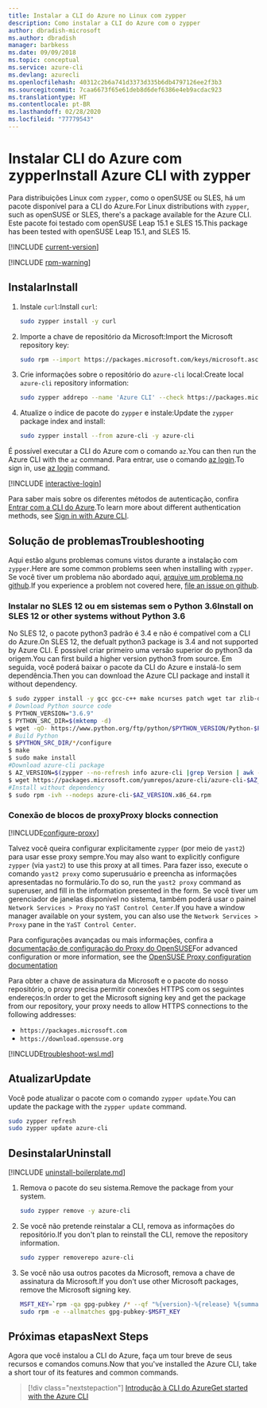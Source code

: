 ```yaml
---
title: Instalar a CLI do Azure no Linux com zypper
description: Como instalar a CLI do Azure com o zypper
author: dbradish-microsoft
ms.author: dbradish
manager: barbkess
ms.date: 09/09/2018
ms.topic: conceptual
ms.service: azure-cli
ms.devlang: azurecli
ms.openlocfilehash: 40312c2b6a741d3373d335b6db4797126ee2f3b3
ms.sourcegitcommit: 7caa6673f65e61deb8d6def6386e4eb9acdac923
ms.translationtype: HT
ms.contentlocale: pt-BR
ms.lasthandoff: 02/28/2020
ms.locfileid: "77779543"
---
```

# <a name="install-azure-cli-with-zypper"></a><span data-ttu-id="b5513-103">Instalar CLI do Azure com zypper</span><span class="sxs-lookup"><span data-stu-id="b5513-103">Install Azure CLI with zypper</span></span>

<span data-ttu-id="b5513-104">Para distribuições Linux com `zypper`, como o openSUSE ou SLES, há um pacote disponível para a CLI do Azure.</span><span class="sxs-lookup"><span data-stu-id="b5513-104">For Linux distributions with `zypper`, such as openSUSE or SLES, there's a package available for the Azure CLI.</span></span> <span data-ttu-id="b5513-105">Este pacote foi testado com openSUSE Leap 15.1 e SLES 15.</span><span class="sxs-lookup"><span data-stu-id="b5513-105">This package has been tested with openSUSE Leap 15.1, and SLES 15.</span></span>

[!INCLUDE [current-version](includes/current-version.md)]

[!INCLUDE [rpm-warning](includes/rpm-warning.md)]

## <a name="install"></a><span data-ttu-id="b5513-106">Instalar</span><span class="sxs-lookup"><span data-stu-id="b5513-106">Install</span></span>

1. <span data-ttu-id="b5513-107">Instale `curl`:</span><span class="sxs-lookup"><span data-stu-id="b5513-107">Install `curl`:</span></span>

   ```bash
   sudo zypper install -y curl
   ```

2. <span data-ttu-id="b5513-108">Importe a chave de repositório da Microsoft:</span><span class="sxs-lookup"><span data-stu-id="b5513-108">Import the Microsoft repository key:</span></span>

   ```bash
   sudo rpm --import https://packages.microsoft.com/keys/microsoft.asc
   ```

3. <span data-ttu-id="b5513-109">Crie informações sobre o repositório do `azure-cli` local:</span><span class="sxs-lookup"><span data-stu-id="b5513-109">Create local `azure-cli` repository information:</span></span>

   ```bash
   sudo zypper addrepo --name 'Azure CLI' --check https://packages.microsoft.com/yumrepos/azure-cli azure-cli
   ```

4. <span data-ttu-id="b5513-110">Atualize o índice de pacote do `zypper` e instale:</span><span class="sxs-lookup"><span data-stu-id="b5513-110">Update the `zypper` package index and install:</span></span>

   ```bash
   sudo zypper install --from azure-cli -y azure-cli
   ```

<span data-ttu-id="b5513-111">É possível executar a CLI do Azure com o comando `az`.</span><span class="sxs-lookup"><span data-stu-id="b5513-111">You can then run the Azure CLI with the `az` command.</span></span> <span data-ttu-id="b5513-112">Para entrar, use o comando [az login](/cli/azure/reference-index#az-login).</span><span class="sxs-lookup"><span data-stu-id="b5513-112">To sign in, use [az login](/cli/azure/reference-index#az-login) command.</span></span>

[!INCLUDE [interactive-login](includes/interactive-login.md)]

<span data-ttu-id="b5513-113">Para saber mais sobre os diferentes métodos de autenticação, confira [Entrar com a CLI do Azure](authenticate-azure-cli.md).</span><span class="sxs-lookup"><span data-stu-id="b5513-113">To learn more about different authentication methods, see [Sign in with Azure CLI](authenticate-azure-cli.md).</span></span>

## <a name="troubleshooting"></a><span data-ttu-id="b5513-114">Solução de problemas</span><span class="sxs-lookup"><span data-stu-id="b5513-114">Troubleshooting</span></span>

<span data-ttu-id="b5513-115">Aqui estão alguns problemas comuns vistos durante a instalação com `zypper`.</span><span class="sxs-lookup"><span data-stu-id="b5513-115">Here are some common problems seen when installing with `zypper`.</span></span> <span data-ttu-id="b5513-116">Se você tiver um problema não abordado aqui, [arquive um problema no github](https://github.com/Azure/azure-cli/issues).</span><span class="sxs-lookup"><span data-stu-id="b5513-116">If you experience a problem not covered here, [file an issue on github](https://github.com/Azure/azure-cli/issues).</span></span>

### <a name="install-on-sles-12-or-other-systems-without-python-36"></a><span data-ttu-id="b5513-117">Instalar no SLES 12 ou em sistemas sem o Python 3.6</span><span class="sxs-lookup"><span data-stu-id="b5513-117">Install on SLES 12 or other systems without Python 3.6</span></span>

<span data-ttu-id="b5513-118">No SLES 12, o pacote python3 padrão é 3.4 e não é compatível com a CLI do Azure.</span><span class="sxs-lookup"><span data-stu-id="b5513-118">On SLES 12, the defualt python3 package is 3.4 and not supported by Azure CLI.</span></span> <span data-ttu-id="b5513-119">É possível criar primeiro uma versão superior do python3 da origem.</span><span class="sxs-lookup"><span data-stu-id="b5513-119">You can first build a higher version python3 from source.</span></span> <span data-ttu-id="b5513-120">Em seguida, você poderá baixar o pacote da CLI do Azure e instalá-lo sem dependência.</span><span class="sxs-lookup"><span data-stu-id="b5513-120">Then you can download the Azure CLI package and install it without dependency.</span></span>
```bash
$ sudo zypper install -y gcc gcc-c++ make ncurses patch wget tar zlib-devel zlib openssl-devel
# Download Python source code
$ PYTHON_VERSION="3.6.9"
$ PYTHON_SRC_DIR=$(mktemp -d)
$ wget -qO- https://www.python.org/ftp/python/$PYTHON_VERSION/Python-$PYTHON_VERSION.tgz | tar -xz -C "$PYTHON_SRC_DIR"
# Build Python
$ $PYTHON_SRC_DIR/*/configure
$ make
$ sudo make install
#Download azure-cli package 
$ AZ_VERSION=$(zypper --no-refresh info azure-cli |grep Version | awk -F': ' '{print $2}' | awk '{$1=$1;print}')
$ wget https://packages.microsoft.com/yumrepos/azure-cli/azure-cli-$AZ_VERSION.x86_64.rpm
#Install without dependency
$ sudo rpm -ivh --nodeps azure-cli-$AZ_VERSION.x86_64.rpm
```

### <a name="proxy-blocks-connection"></a><span data-ttu-id="b5513-121">Conexão de blocos de proxy</span><span class="sxs-lookup"><span data-stu-id="b5513-121">Proxy blocks connection</span></span>

[!INCLUDE[configure-proxy](includes/configure-proxy.md)]

<span data-ttu-id="b5513-122">Talvez você queira configurar explicitamente `zypper` (por meio de `yast2`) para usar esse proxy sempre.</span><span class="sxs-lookup"><span data-stu-id="b5513-122">You may also want to explicitly configure `zypper` (via `yast2`) to use this proxy at all times.</span></span> <span data-ttu-id="b5513-123">Para fazer isso, execute o comando `yast2 proxy` como superusuário e preencha as informações apresentadas no formulário.</span><span class="sxs-lookup"><span data-stu-id="b5513-123">To do so, run the `yast2 proxy` command as superuser, and fill in the information presented in the form.</span></span> <span data-ttu-id="b5513-124">Se você tiver um gerenciador de janelas disponível no sistema, também poderá usar o painel `Network Services > Proxy` no `YaST Control Center`.</span><span class="sxs-lookup"><span data-stu-id="b5513-124">If you have a window manager available on your system, you can also use the `Network Services > Proxy` pane in the `YaST Control Center`.</span></span>

<span data-ttu-id="b5513-125">Para configurações avançadas ou mais informações, confira a [documentação de configuração do Proxy do OpenSUSE](https://www.suse.com/documentation/slms1/book_slms/data/sec_wy_config_updates_proxy.html)</span><span class="sxs-lookup"><span data-stu-id="b5513-125">For advanced configuration or more information, see the [OpenSUSE Proxy configuration documentation](https://www.suse.com/documentation/slms1/book_slms/data/sec_wy_config_updates_proxy.html)</span></span>

<span data-ttu-id="b5513-126">Para obter a chave de assinatura da Microsoft e o pacote do nosso repositório, o proxy precisa permitir conexões HTTPS com os seguintes endereços:</span><span class="sxs-lookup"><span data-stu-id="b5513-126">In order to get the Microsoft signing key and get the package from our repository, your proxy needs to allow HTTPS connections to the following addresses:</span></span>

* `https://packages.microsoft.com`
* `https://download.opensuse.org`

[!INCLUDE[troubleshoot-wsl.md](includes/troubleshoot-wsl.md)]

## <a name="update"></a><span data-ttu-id="b5513-127">Atualizar</span><span class="sxs-lookup"><span data-stu-id="b5513-127">Update</span></span>

<span data-ttu-id="b5513-128">Você pode atualizar o pacote com o comando `zypper update`.</span><span class="sxs-lookup"><span data-stu-id="b5513-128">You can update the package with the `zypper update` command.</span></span>

```bash
sudo zypper refresh
sudo zypper update azure-cli
```

## <a name="uninstall"></a><span data-ttu-id="b5513-129">Desinstalar</span><span class="sxs-lookup"><span data-stu-id="b5513-129">Uninstall</span></span>

[!INCLUDE [uninstall-boilerplate.md](includes/uninstall-boilerplate.md)]

1. <span data-ttu-id="b5513-130">Remova o pacote do seu sistema.</span><span class="sxs-lookup"><span data-stu-id="b5513-130">Remove the package from your system.</span></span>

    ```bash
    sudo zypper remove -y azure-cli
    ```

2. <span data-ttu-id="b5513-131">Se você não pretende reinstalar a CLI, remova as informações do repositório.</span><span class="sxs-lookup"><span data-stu-id="b5513-131">If you don't plan to reinstall the CLI, remove the repository information.</span></span>

   ```bash
   sudo zypper removerepo azure-cli
   ```

3. <span data-ttu-id="b5513-132">Se você não usa outros pacotes da Microsoft, remova a chave de assinatura da Microsoft.</span><span class="sxs-lookup"><span data-stu-id="b5513-132">If you don't use other Microsoft packages, remove the Microsoft signing key.</span></span>

   ```bash
   MSFT_KEY=`rpm -qa gpg-pubkey /* --qf "%{version}-%{release} %{summary}\n" | grep Microsoft | awk '{print $1}'`
   sudo rpm -e --allmatches gpg-pubkey-$MSFT_KEY
   ```

## <a name="next-steps"></a><span data-ttu-id="b5513-133">Próximas etapas</span><span class="sxs-lookup"><span data-stu-id="b5513-133">Next Steps</span></span>

<span data-ttu-id="b5513-134">Agora que você instalou a CLI do Azure, faça um tour breve de seus recursos e comandos comuns.</span><span class="sxs-lookup"><span data-stu-id="b5513-134">Now that you've installed the Azure CLI, take a short tour of its features and common commands.</span></span>

> [!div class="nextstepaction"]
> [<span data-ttu-id="b5513-135">Introdução à CLI do Azure</span><span class="sxs-lookup"><span data-stu-id="b5513-135">Get started with the Azure CLI</span></span>](get-started-with-azure-cli.md)
